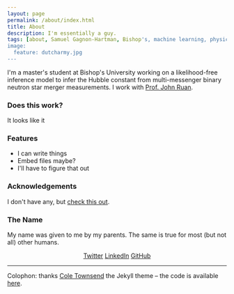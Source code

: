 ```yaml
---
layout: page
permalink: /about/index.html
title: About
description: I'm essentially a guy.
tags: [about, Samuel Gagnon-Hartman, Bishop's, machine learning, physics, computer science, cosmology, astrophysics, artificial intelligence, futurism]
image:
  feature: dutcharmy.jpg
---
```

I'm a master's student at Bishop's University working on a likelihood-free inference model to infer the Hubble constant from multi-messenger binary neutron star merger measurements. I work with [Prof. John Ruan](http://craq-astro.ca/un_membre/?lang=en&id=John_J.Ruan).

### Does this work?
It looks like it

### Features
* I can write things
* Embed files maybe?
* I'll have to figure that out

### Acknowledgements
I don't have any, but [check this out](https://www.youtube.com/watch?app=desktop&v=dQw4w9WgXcQ).

### The Name
My name was given to me by my parents. The same is true for most (but not all) other humans.

<p style="text-align:center">
<a href="https://twitter.com/GagnonHartman"><i class="fab fa-twitter"></i>Twitter</a>
<a href="http://www.linkedin.com/in/samuelgagnonhartman"><i class="fab fa-linkedin"></i>LinkedIn</a>
<!-- <a href="https://soundcloud.com/lyfos"><i class="fab fa-soundcloud"></i>Soundcloud</a> -->
<!-- <a href="https://www.flickr.com/photos/thejaan/"><i class="fab fa-flickr"></i>Flickr</a> -->
<a href="https://github.com/samgagnon"><i class="fab fa-github"></i>GitHub</a>
</p>


---

Colophon: thanks [Cole Townsend](http://coletownsend.com/) the Jekyll theme – the code is available [here](https://github.com/altosaar/jaan.io).